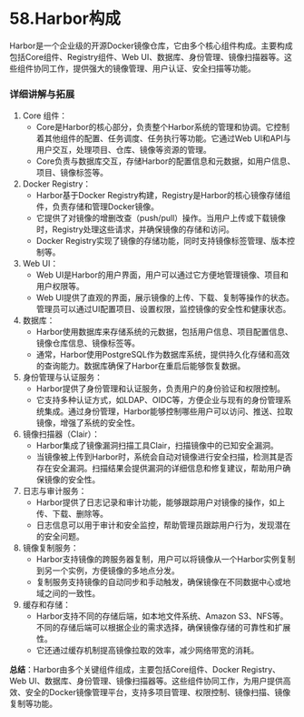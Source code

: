 # 58.Harbor构成

Harbor是一个企业级的开源Docker镜像仓库，它由多个核心组件构成。主要构成包括Core组件、Registry组件、Web UI、数据库、身份管理、镜像扫描器等。这些组件协同工作，提供强大的镜像管理、用户认证、安全扫描等功能。

### 详细讲解与拓展

1. Core 组件：
   - Core是Harbor的核心部分，负责整个Harbor系统的管理和协调。它控制着其他组件的配置、任务调度、任务执行等功能。它通过Web UI和API与用户交互，处理项目、仓库、镜像等资源的管理。
   - Core负责与数据库交互，存储Harbor的配置信息和元数据，如用户信息、项目、镜像标签等。
2. Docker Registry：
   - Harbor基于Docker Registry构建，Registry是Harbor的核心镜像存储组件，负责存储和管理Docker镜像。
   - 它提供了对镜像的增删改查（push/pull）操作。当用户上传或下载镜像时，Registry处理这些请求，并确保镜像的存储和访问。
   - Docker Registry实现了镜像的存储功能，同时支持镜像标签管理、版本控制等。
3. Web UI：
   - Web UI是Harbor的用户界面，用户可以通过它方便地管理镜像、项目和用户权限等。
   - Web UI提供了直观的界面，展示镜像的上传、下载、复制等操作的状态。管理员可以通过UI配置项目、设置权限，监控镜像的安全性和健康状态。
4. 数据库：
   - Harbor使用数据库来存储系统的元数据，包括用户信息、项目配置信息、镜像仓库信息、镜像标签等。
   - 通常，Harbor使用PostgreSQL作为数据库系统，提供持久化存储和高效的查询能力。数据库确保了Harbor在重启后能够恢复数据。
5. 身份管理与认证服务：
   - Harbor提供了身份管理和认证服务，负责用户的身份验证和权限控制。
   - 它支持多种认证方式，如LDAP、OIDC等，方便企业与现有的身份管理系统集成。通过身份管理，Harbor能够控制哪些用户可以访问、推送、拉取镜像，增强了系统的安全性。
6. 镜像扫描器（Clair）：
   - Harbor集成了镜像漏洞扫描工具Clair，扫描镜像中的已知安全漏洞。
   - 当镜像被上传到Harbor时，系统会自动对镜像进行安全扫描，检测其是否存在安全漏洞。扫描结果会提供漏洞的详细信息和修复建议，帮助用户确保镜像的安全性。
7. 日志与审计服务：
   - Harbor提供了日志记录和审计功能，能够跟踪用户对镜像的操作，如上传、下载、删除等。
   - 日志信息可以用于审计和安全监控，帮助管理员跟踪用户行为，发现潜在的安全问题。
8. 镜像复制服务：
   - Harbor支持镜像的跨服务器复制，用户可以将镜像从一个Harbor实例复制到另一个实例，方便镜像的多地点分发。
   - 复制服务支持镜像的自动同步和手动触发，确保镜像在不同数据中心或地域之间的一致性。
9. 缓存和存储：
   - Harbor支持不同的存储后端，如本地文件系统、Amazon S3、NFS等。不同的存储后端可以根据企业的需求选择，确保镜像存储的可靠性和扩展性。
   - 它还通过缓存机制提高镜像拉取的效率，减少网络带宽的消耗。

**总结**：Harbor由多个关键组件组成，主要包括Core组件、Docker Registry、Web UI、数据库、身份管理、镜像扫描器等。这些组件协同工作，为用户提供高效、安全的Docker镜像管理平台，支持多项目管理、权限控制、镜像扫描、镜像复制等功能。